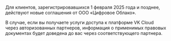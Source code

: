 <info>

Для клиентов, зарегистрировавшихся 1 февраля 2025 года и позднее, действуют новые соглашения от ООО «Цифровое Облако».

В случае, если вы получаете услуги доступа к платформе VK Cloud через авторизованных партнеров, информация о применимых правовых документах будет доведена до вас через соответствующего партнера.

</info>
